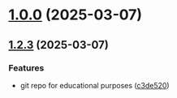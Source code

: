 # [1.0.0](https://github.com/esmagashimova/git-extended/compare/v1.2.3...v1.0.0) (2025-03-07)



## [1.2.3](https://github.com/esmagashimova/git-extended/compare/c3de520f77353fc2195f1f21468aaebcf56d4d25...v1.2.3) (2025-03-07)


### Features

* git repo for educational purposes ([c3de520](https://github.com/esmagashimova/git-extended/commit/c3de520f77353fc2195f1f21468aaebcf56d4d25))



